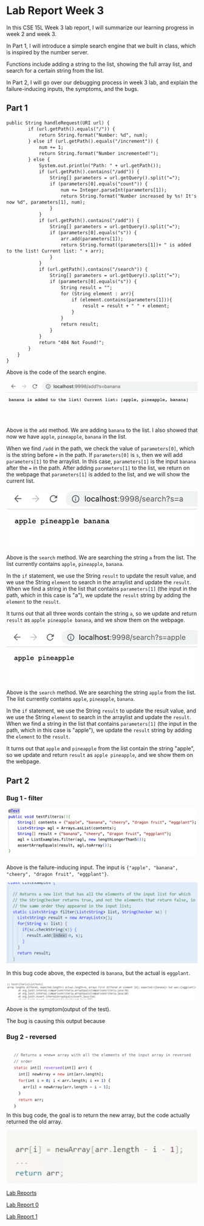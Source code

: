 # Lab Report Week 3

In this CSE 15L Week 3 lab report, I will summarize our learning progress in week 2 and week 3.

In Part 1, I will introduce a simple search engine that we built in class, which is inspired by the number server.

Functions include adding a string to the list, showing the full array list, and search for a certain string from the list.

In Part 2, I will go over our debugging process in week 3 lab, and explain the failure-inducing inputs, the symptoms, and the bugs.


## Part 1

```
public String handleRequest(URI url) {
        if (url.getPath().equals("/")) {
            return String.format("Number: %d", num);
        } else if (url.getPath().equals("/increment")) {
            num += 1;
            return String.format("Number incremented!");
        } else {
            System.out.println("Path: " + url.getPath());
            if (url.getPath().contains("/add")) {
                String[] parameters = url.getQuery().split("=");
                if (parameters[0].equals("count")) {
                    num += Integer.parseInt(parameters[1]);
                    return String.format("Number increased by %s! It's now %d", parameters[1], num);
                }
            }
            if (url.getPath().contains("/add")) {
                String[] parameters = url.getQuery().split("=");
                if (parameters[0].equals("s")) {
                    arr.add(parameters[1]);
                    return String.format((parameters[1])+ " is added to the list! Current list: " + arr);
                }
            }
            if (url.getPath().contains("/search")) {
                String[] parameters = url.getQuery().split("=");
                if (parameters[0].equals("s")) {
                    String result = "";
                    for (String element : arr){
                        if (element.contains(parameters[1])){
                            result = result + " " + element;
                        }
                    }
                    return result;
                }
            }
            return "404 Not Found!";
        }
    }
}
```

Above is the code of the search engine.


![Image](./add%20banana.png)

Above is the ```add``` method. We are adding ```banana``` to the list.
I also showed that now we have ```apple```, ```pineapple```, ```banana``` in the list.

When we find ```/add``` in the path, we check the value of ```parameters[0]```, which is the string before ```=``` in the path.
If ```parameters[0]``` is ```s```, then we will add ```parameters[1]``` to the arraylist. In this case, ```parameters[1]``` is the input ```banana``` after the ```=``` in the path.
After adding ```parameters[1]``` to the list, we return on the webpage that ```parameters[1]``` is added to the list, and we will show the current list.

![Image](./search%20a.png)

Above is the ```search``` method. We are searching the string ```a``` from the list. The list currently contains ```apple```, ```pineapple```, ```banana```.

In the ```if``` statement, we use the String ```result``` to update the result value, and we use the String ```element``` to search in the arraylist and update the ```result```. When we find a string in the list that contains ```parameters[1]``` (the input in the path, which in this case is "a"), we update the ```result``` string by adding the ```element``` to the ```result```.

It turns out that all three words contain the string ```a```, so we update and return ```result``` as ```apple pineapple banana```, and we show them on the webpage.

![Image](./search%20apple.png)

Above is the ```search``` method. We are searching the string ```apple``` from the list. The list currently contains ```apple```, ```pineapple```, ```banana```.

In the ```if``` statement, we use the String ```result``` to update the result value, and we use the String ```element``` to search in the arraylist and update the ```result```. When we find a string in the list that contains ```parameters[1]``` (the input in the path, which in this case is "apple"), we update the ```result``` string by adding the ```element``` to the ```result```.

It turns out that ```apple``` and ```pineapple``` from the list contain the string "apple", so we update and return ```result``` as ```apple pineapple```, and we show them on the webpage.


## Part 2

### Bug 1 - filter

![Image](./code%20of%20the%20test1.jpeg)

Above is the failure-inducing input. The input is ```{"apple", "banana", "cheery", "dragon fruit", "eggplant"}```.

![Image](./bugcode1.png)

In this bug code above, the expected is ```banana```, but the actual is ```eggplant```.

![Image](./symptoms1.png)

Above is the symptom(output of the test).

The bug is causing this output because 

### Bug 2 - reversed

![Image](./the%20bug1.png)
In this bug code, the goal is to return the new array, but the code actually returned the old array. 

![Image](./Bug2.png)

[Lab Reports](https://github.com/fergusyyang/cse15l-lab-reports)

[Lab Report 0](https://github.com/fergusyyang/cse15l-lab-reports/blob/main/week-0-lab.md)

[Lab Report 1](https://github.com/fergusyyang/cse15l-lab-reports/blob/main/lab-report-1.md)
